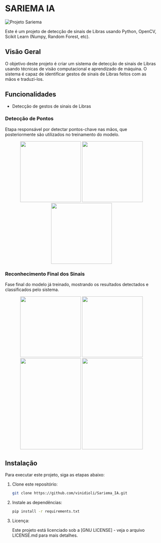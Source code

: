 # SARIEMA IA

![Projeto Sariema](https://github.com/vinidioli/Sariema_IA/assets/75858528/710e7fba-4f42-4006-b58d-49e68e5ae2cb)


Este é um projeto de detecção de sinais de Libras usando Python, OpenCV, Scikit Learn (Numpy, Random Forest, etc).

## Visão Geral

O objetivo deste projeto é criar um sistema de detecção de sinais de Libras usando técnicas de visão computacional e aprendizado de máquina. O sistema é capaz de identificar gestos de sinais de Libras feitos com as mãos e traduzi-los.

## Funcionalidades

- Detecção de gestos de sinais de Libras

### Detecção de Pontos

Etapa responsável por detectar pontos-chave nas mãos, que posteriormente são utilizados no treinamento do modelo.

<div align="center">
  <img src="https://github.com/vinidioli/Sariema_IA/assets/93924509/f3b2cdde-d932-4f50-aaa3-e41c09e6d548" height="200" width="200">
  <img src="https://github.com/vinidioli/Sariema_IA/assets/93924509/115f3390-5d22-46c7-ad65-dc508e16192d" height="200" width="200">
  <img src="https://github.com/vinidioli/Sariema_IA/assets/93924509/8de2f987-1608-4938-80f6-3ecafe5fd9c2" height="200" width="200">
</div>

### Reconhecimento Final dos Sinais

Fase final do modelo já treinado, mostrando os resultados detectados e classificados pelo sistema.

<div align="center">
  <img src="https://github.com/vinidioli/Sariema_IA/assets/93924509/266530a2-4c5b-43a2-8c3c-3a6e6dc198f9" height="200" width="200">
  <img src="https://github.com/vinidioli/Sariema_IA/assets/93924509/8c7f3156-a2b9-40eb-810a-8baacf6f3993" height="200" width="200">
</div>
<div align="center">
  <img src="https://github.com/vinidioli/Sariema_IA/assets/93924509/0166480e-858a-4fcc-a820-f04ab08648d4" height="300" width="200">
  <img src="https://github.com/vinidioli/Sariema_IA/assets/93924509/44a01522-4050-4a12-a3d3-1f69fc2e1db5" height="300" width="200">
</div>

## Instalação

Para executar este projeto, siga as etapas abaixo:

1. Clone este repositório:

   ```bash
   git clone https://github.com/vinidioli/Sariema_IA.git

2. Instale as dependências:

   ```bash
   pip install -r requirements.txt

3. Licença:

   Este projeto está licenciado sob a [GNU LICENSE] - veja o arquivo LICENSE.md para mais detalhes.


